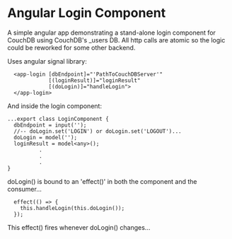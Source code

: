 # Angular Login Component
A simple angular app demonstrating a stand-alone login component for CouchDB using CouchDB's _users DB.
All http calls are atomic so the logic could be reworked for some other backend.

Uses angular signal library:

```
  <app-login [dbEndpoint]="'PathToCouchDBServer'" 
             [(loginResult)]="loginResult"
             [(doLogin)]="handleLogin">
  </app-login>
```
And inside the login component:

```
...export class LoginComponent {
  dbEndpoint = input('');
  //-- doLogin.set('LOGIN') or doLogin.set('LOGOUT')...
  doLogin = model('');
  loginResult = model<any>();
          .
          .
          .
}
```

doLogin() is bound to an 'effect()' in both the component and the consumer...

```
  effect(() => {
    this.handleLogin(this.doLogin());
  });
```

This effect() fires whenever doLogin() changes...
  
